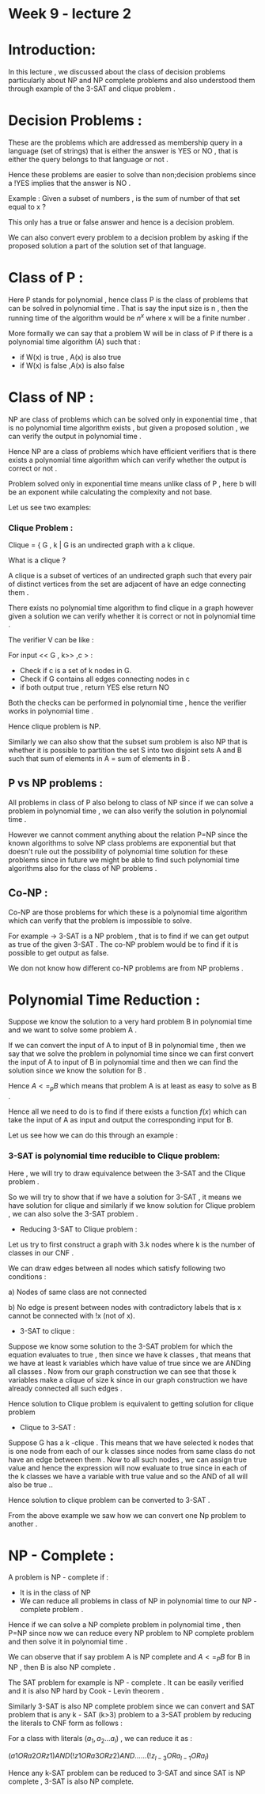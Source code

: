 # Week 9 - lecture 2

# Introduction:

In this lecture , we discussed about the class of decision problems particularly about NP and NP complete problems and also understood them through example of the 3-SAT and clique problem . 

# 

# Decision Problems :

These are the problems which are addressed as membership query in a language (set of strings) that is either the answer is YES or NO , that is either the query belongs to that language or not .

Hence these problems are easier to solve than non;decision problems since a !YES implies that the answer is NO .

Example : Given a subset of numbers , is the sum of number of that set equal to x  ? 

This only has a true or false answer and hence is a decision problem.

We can also convert every problem to a decision problem by asking if the proposed solution a part of the solution set of that language. 

# Class of P :

Here P stands for polynomial , hence class P is the class of problems that can be solved in polynomial time . That is say the input size is n , then the running time of the algorithm would be $n^x$ where x will be a finite number . 

More formally we can say that a problem W will be in class of P if there is a polynomial time algorithm (A) such that :

- if W(x) is true , A(x) is also true
- if W(x) is false ,A(x) is also false

# Class of NP :

NP are class of problems which can be solved only in exponential time , that is no polynomial time algorithm exists , but given a proposed solution , we can verify the output in polynomial time . 

Hence NP are a class of problems which have efficient verifiers that is there exists a polynomial time algorithm which can verify whether the output is correct or not .

Problem solved only in exponential time means unlike class of P , here b will be an exponent while calculating the complexity and not base.

Let us see two examples:

### Clique Problem :

Clique = { G , k | G is an undirected graph with a k clique.

What is a clique ?

A clique is a subset of vertices of an undirected graph such that every pair of distinct vertices from the set are adjacent of have an edge connecting them .

There exists no polynomial time algorithm to find clique in a graph however given a solution we can verify whether it is correct or not in polynomial time .

The verifier V can be like :

For input << G , k>> ,c > :

- Check if c is a set of k nodes in G.
- Check if G contains all edges connecting nodes in c
- if both output true , return YES else return NO

Both the checks can be performed in polynomial time , hence the verifier works in polynomial time .

Hence clique problem is NP.

Similarly we can also show that the subset sum problem is also NP that is whether it is possible to partition the set S into two disjoint sets A and B such that sum of elements in A = sum of elements in B .

## P vs NP problems :

All problems in class of P also belong to class of NP since if we can solve a problem in polynomial time , we can also verify the solution in polynomial time .

However we cannot comment anything about the relation P=NP since the known algorithms to solve NP class problems are exponential but that doesn't rule out the possibility of polynomial time solution for these problems since in future we might be able to find such polynomial time algorithms also for the class of NP problems .

## Co-NP :

Co-NP are those problems for which these is a polynomial time algorithm which can verify that the problem is impossible to solve.

For example → 3-SAT is a NP problem , that is to find if we can get output as true of the given 3-SAT . The co-NP problem would be to find if it is possible to get output as false.

We don not know how different co-NP problems are from NP problems .

# Polynomial Time Reduction :

Suppose we know the solution to a very hard problem B in polynomial time  and we want to solve some problem A .

If we can convert the input of A to input of B in polynomial time , then we say that we solve the problem in polynomial time since we can first convert the input of A to input of B in polynomial time and then we can find the solution since we know the solution for B .

Hence $A<=_pB$ which means that problem A is at least as easy to solve as B .

Hence all we need to do is to find if there exists a function $f(x)$ which can take the input of A as input and output the corresponding input for B.

Let us see how we can do this through an example :

### 3-SAT is polynomial time reducible to Clique problem:

Here , we will try to draw equivalence between the 3-SAT and the Clique problem . 

So we will try to show that if we have a solution for 3-SAT , it means we have solution for clique and similarly if we know solution for Clique problem , we can also solve the 3-SAT problem .

- Reducing 3-SAT to Clique problem :

Let us try to first construct a graph with 3.k nodes where k is the number of classes in our CNF .

We can draw edges between all nodes which satisfy following two conditions :

a) Nodes of same class are not connected

b) No edge is present between nodes with contradictory labels that is x cannot be connected with !x (not of x).

- 3-SAT to clique :

Suppose we know some solution to the 3-SAT problem for which the equation evaluates to true , then since we have k classes , that means that we have at least k variables which have value of true since we are ANDing all classes . Now from our graph construction we can see that those k variables make a clique of size k since in our graph construction we have already connected all such edges .

Hence solution to Clique problem is equivalent to getting solution for clique problem 

- Clique to 3-SAT :

Suppose G has a k -clique . This means that we have selected k nodes that is one node from each of our k classes since nodes from same class do not have an edge between them . Now to all such nodes , we can assign true value and hence the expression will now evaluate to true since in each of the k classes we have a variable with true value and so the AND of all will also be true ..

Hence solution to clique problem can be converted to 3-SAT .

From the above example we saw how we can convert one Np problem to another .

# NP - Complete :

A problem is NP - complete if :

- It is in the class of NP
- We can reduce all problems in class of NP in polynomial time to our NP - complete problem .

Hence if we can solve  a NP complete problem in polynomial time , then P=NP since now we can reduce every NP problem to NP complete problem and then solve it in polynomial time .

We can observe that if say problem A is NP complete and $A<=_PB$ for B in NP , then B is also NP complete .

The SAT problem for example is NP - complete . It can be easily verified and it is also NP hard by Cook - Levin theorem .

Similarly 3-SAT is also NP complete problem  since we can convert and SAT problem that is any k - SAT (k>3) problem to a 3-SAT problem by reducing the literals to CNF form as follows :

For a class with literals $(a_1,a_2...a_l)$  , we can reduce it as :

$(a1  ORa2ORz1)AND(!z1ORa3ORz2)AND......(!z_{l-3}ORa_{l-1}ORa_l)$

Hence any k-SAT problem can be reduced to 3-SAT and since SAT is NP complete , 3-SAT is also NP complete.